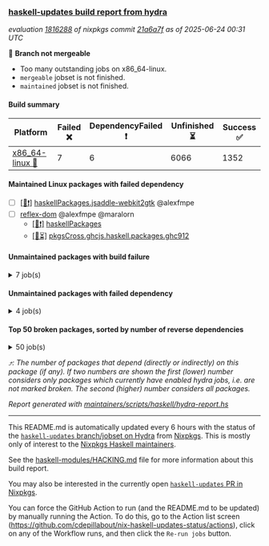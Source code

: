 ### [haskell-updates build report from hydra](https://hydra.nixos.org/jobset/nixpkgs/haskell-updates)
*evaluation [1816288](https://hydra.nixos.org/eval/1816288) of nixpkgs commit [21a6a7f](https://github.com/NixOS/nixpkgs/commits/21a6a7fc56d95fa78af3a60e93fb2b882eda5fec) as of 2025-06-24 00:31 UTC*

🔴 **Branch not mergeable**
  * Too many outstanding jobs on x86_64-linux.
  * `mergeable` jobset is not finished.
  * `maintained` jobset is not finished.

#### Build summary

 | Platform | Failed ❌ | DependencyFailed ❗ | Unfinished ⏳ | Success ✅ | 
 | --- | --- | --- | --- | --- | 
 | [x86_64-linux 🐧](https://hydra.nixos.org/eval/1816288?filter=.x86_64-linux) | 7 | 6 | 6066 | 1352 | 
#### Maintained Linux packages with failed dependency
- [ ] [[🐧❗]](https://hydra.nixos.org/build/301058637) [haskellPackages.jsaddle-webkit2gtk](https://hydra.nixos.org/eval/1816288?filter=haskellPackages.jsaddle-webkit2gtk) @alexfmpe
- [ ] [reflex-dom](https://hydra.nixos.org/eval/1816288?filter=reflex-dom) @alexfmpe @maralorn
  - [[🐧❗]](https://hydra.nixos.org/build/301060357) [haskellPackages](https://hydra.nixos.org/eval/1816288?filter=haskellPackages.reflex-dom)
  - [[🐧⏳]](https://hydra.nixos.org/build/301062199) [pkgsCross.ghcjs.haskell.packages.ghc912](https://hydra.nixos.org/eval/1816288?filter=pkgsCross.ghcjs.haskell.packages.ghc912.reflex-dom)
#### Unmaintained packages with build failure
<details><summary>7 job(s) </summary>

- [ ] [[🐧❌]](https://hydra.nixos.org/build/301057519) [haskellPackages.gi-soup2](https://hydra.nixos.org/eval/1816288?filter=haskellPackages.gi-soup2)  ⤴️ 6 | 17
- [ ] [[🐧❌]](https://hydra.nixos.org/build/301057853) [haskellPackages.gpu-vulkan-middle](https://hydra.nixos.org/eval/1816288?filter=haskellPackages.gpu-vulkan-middle)  ⤴️ 3 | 7
- [ ] [[🐧❌]](https://hydra.nixos.org/build/301060658) [haskellPackages.shower](https://hydra.nixos.org/eval/1816288?filter=haskellPackages.shower)  ⤴️ 1 | 2
- [ ] [[🐧❌]](https://hydra.nixos.org/build/301058621) [haskellPackages.jpeg-turbo](https://hydra.nixos.org/eval/1816288?filter=haskellPackages.jpeg-turbo)  ⤴️ 1 | 1
- [ ] [[🐧❌]](https://hydra.nixos.org/build/301058042) [haskellPackages.haskoin-store](https://hydra.nixos.org/eval/1816288?filter=haskellPackages.haskoin-store) 
- [ ] [[🐧❌]](https://hydra.nixos.org/build/301060190) [haskellPackages.rawlock](https://hydra.nixos.org/eval/1816288?filter=haskellPackages.rawlock) 
- [ ] [[🐧❌]](https://hydra.nixos.org/build/301061269) [haskellPackages.text-builder-lawful-conversions](https://hydra.nixos.org/eval/1816288?filter=haskellPackages.text-builder-lawful-conversions) 
</details>

#### Unmaintained packages with failed dependency
<details><summary>4 job(s) </summary>

- [ ] [[🐧❗]](https://hydra.nixos.org/build/301057523) [haskellPackages.gi-webkit2](https://hydra.nixos.org/eval/1816288?filter=haskellPackages.gi-webkit2)  ⤴️ 4 | 14
- [ ] [[🐧❗]](https://hydra.nixos.org/build/301057854) [haskellPackages.gpu-vulkan-middle-khr-surface](https://hydra.nixos.org/eval/1816288?filter=haskellPackages.gpu-vulkan-middle-khr-surface)  ⤴️ 2 | 5
- [ ] [[🐧❗]](https://hydra.nixos.org/build/301057423) [haskellPackages.geomancy-layout](https://hydra.nixos.org/eval/1816288?filter=haskellPackages.geomancy-layout)  ⤴️ 0 | 7
- [ ] [[🐧❗]](https://hydra.nixos.org/build/301057532) [haskellPackages.gi-soup](https://hydra.nixos.org/eval/1816288?filter=haskellPackages.gi-soup) 
</details>

#### Top 50 broken packages, sorted by number of reverse dependencies
<details><summary>50 job(s) </summary>

[haskell98](https://packdeps.haskellers.com/reverse/haskell98) ⤴️ 152  
[failure](https://packdeps.haskellers.com/reverse/failure) ⤴️ 72  
[enumerator](https://packdeps.haskellers.com/reverse/enumerator) ⤴️ 56  
[connection](https://packdeps.haskellers.com/reverse/connection) ⤴️ 50  
[util](https://packdeps.haskellers.com/reverse/util) ⤴️ 49  
[derive](https://packdeps.haskellers.com/reverse/derive) ⤴️ 48  
[fclabels](https://packdeps.haskellers.com/reverse/fclabels) ⤴️ 47  
[syb-with-class](https://packdeps.haskellers.com/reverse/syb-with-class) ⤴️ 42  
[MonadCatchIO-transformers](https://packdeps.haskellers.com/reverse/MonadCatchIO-transformers) ⤴️ 41  
[TypeCompose](https://packdeps.haskellers.com/reverse/TypeCompose) ⤴️ 41  
[PrimitiveArray](https://packdeps.haskellers.com/reverse/PrimitiveArray) ⤴️ 35  
[crypto-random](https://packdeps.haskellers.com/reverse/crypto-random) ⤴️ 35  
[dual](https://packdeps.haskellers.com/reverse/dual) ⤴️ 32  
[hsp](https://packdeps.haskellers.com/reverse/hsp) ⤴️ 32  
[language-ecmascript](https://packdeps.haskellers.com/reverse/language-ecmascript) ⤴️ 31  
[iteratee](https://packdeps.haskellers.com/reverse/iteratee) ⤴️ 29  
[composite-base](https://packdeps.haskellers.com/reverse/composite-base) ⤴️ 28  
[regexpr](https://packdeps.haskellers.com/reverse/regexpr) ⤴️ 27  
[text-format](https://packdeps.haskellers.com/reverse/text-format) ⤴️ 27  
[crypto-numbers](https://packdeps.haskellers.com/reverse/crypto-numbers) ⤴️ 25  
[either-unwrap](https://packdeps.haskellers.com/reverse/either-unwrap) ⤴️ 25  
[Crypto](https://packdeps.haskellers.com/reverse/Crypto) ⤴️ 22  
[crypto-pubkey](https://packdeps.haskellers.com/reverse/crypto-pubkey) ⤴️ 22  
[haskelldb](https://packdeps.haskellers.com/reverse/haskelldb) ⤴️ 22  
[wxdirect](https://packdeps.haskellers.com/reverse/wxdirect) ⤴️ 22  
[BiobaseTypes](https://packdeps.haskellers.com/reverse/BiobaseTypes) ⤴️ 21  
[alg](https://packdeps.haskellers.com/reverse/alg) ⤴️ 21  
[hw-rankselect-base](https://packdeps.haskellers.com/reverse/hw-rankselect-base) ⤴️ 21  
[libxml-sax](https://packdeps.haskellers.com/reverse/libxml-sax) ⤴️ 21  
[wxc](https://packdeps.haskellers.com/reverse/wxc) ⤴️ 21  
[biocore](https://packdeps.haskellers.com/reverse/biocore) ⤴️ 20  
[hw-excess](https://packdeps.haskellers.com/reverse/hw-excess) ⤴️ 20  
[reform](https://packdeps.haskellers.com/reverse/reform) ⤴️ 20  
[wxcore](https://packdeps.haskellers.com/reverse/wxcore) ⤴️ 20  
[attoparsec-enumerator](https://packdeps.haskellers.com/reverse/attoparsec-enumerator) ⤴️ 19  
[cprng-aes](https://packdeps.haskellers.com/reverse/cprng-aes) ⤴️ 19  
[fay](https://packdeps.haskellers.com/reverse/fay) ⤴️ 19  
[harp](https://packdeps.haskellers.com/reverse/harp) ⤴️ 19  
[hsx2hs](https://packdeps.haskellers.com/reverse/hsx2hs) ⤴️ 19  
[hw-balancedparens](https://packdeps.haskellers.com/reverse/hw-balancedparens) ⤴️ 19  
[ixset](https://packdeps.haskellers.com/reverse/ixset) ⤴️ 19  
[mmsyn2](https://packdeps.haskellers.com/reverse/mmsyn2) ⤴️ 19  
[wx](https://packdeps.haskellers.com/reverse/wx) ⤴️ 19  
[BiobaseENA](https://packdeps.haskellers.com/reverse/BiobaseENA) ⤴️ 18  
[asn1-data](https://packdeps.haskellers.com/reverse/asn1-data) ⤴️ 18  
[bytestring-show](https://packdeps.haskellers.com/reverse/bytestring-show) ⤴️ 18  
[dbus-core](https://packdeps.haskellers.com/reverse/dbus-core) ⤴️ 18  
[digit](https://packdeps.haskellers.com/reverse/digit) ⤴️ 18  
[gtksourceview2](https://packdeps.haskellers.com/reverse/gtksourceview2) ⤴️ 18  
[hw-rankselect](https://packdeps.haskellers.com/reverse/hw-rankselect) ⤴️ 18  
</details>


*⤴️: The number of packages that depend (directly or indirectly) on this package (if any). If two numbers are shown the first (lower) number considers only packages which currently have enabled hydra jobs, i.e. are not marked broken. The second (higher) number considers all packages.*

*Report generated with [maintainers/scripts/haskell/hydra-report.hs](https://github.com/NixOS/nixpkgs/blob/haskell-updates/maintainers/scripts/haskell/hydra-report.hs)*


----------------------------------------------------------------------

This README.md is automatically updated every 6 hours with the status of the
[`haskell-updates` branch/jobset on Hydra](https://hydra.nixos.org/jobset/nixpkgs/haskell-updates)
from [Nixpkgs](https://github.com/NixOS/nixpkgs).  This is mostly only of
interest to the [Nixpkgs Haskell maintainers](https://github.com/orgs/NixOS/teams/haskell).

See the
[haskell-modules/HACKING.md](https://github.com/NixOS/nixpkgs/blob/haskell-updates/pkgs/development/haskell-modules/HACKING.md)
file for more information about this build report.

You may also be interested in the currently open
[`haskell-updates` PR in Nixpkgs](https://github.com/nixos/nixpkgs/pulls?q=is%3Apr+is%3Aopen+head%3Ahaskell-updates).

You can force the GitHub Action to run (and the README.md to be updated) by
manually running the Action.  To do this, go to the Action list screen
(https://github.com/cdepillabout/nix-haskell-updates-status/actions),
click on any of the Workflow runs, and then click the `Re-run jobs` button.
